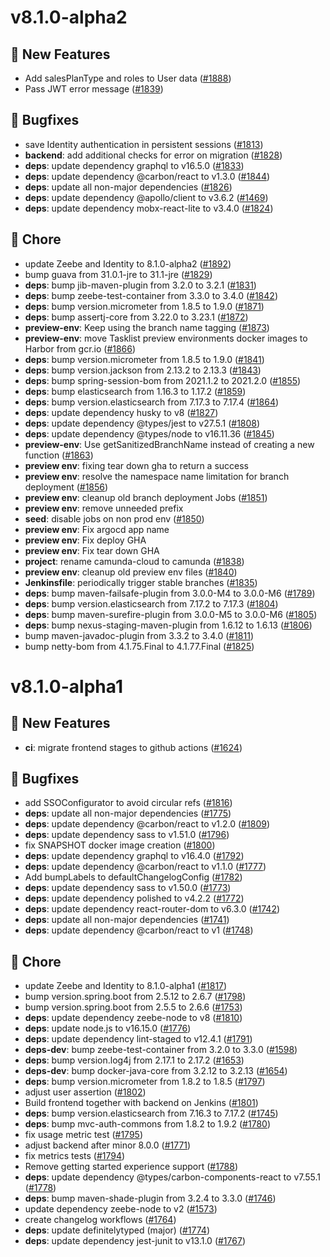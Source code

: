 # v8.1.0-alpha2
## 🚀 New Features
* Add salesPlanType and roles to User data ([#1888](https://github.com/camunda/tasklist/issues/1888))
* Pass JWT error message ([#1839](https://github.com/camunda/tasklist/issues/1839))

## 💊 Bugfixes
* save Identity authentication in persistent sessions ([#1813](https://github.com/camunda/tasklist/issues/1813))
* **backend**: add additional checks for error on migration ([#1828](https://github.com/camunda/tasklist/issues/1828))
* **deps**: update dependency graphql to v16.5.0 ([#1833](https://github.com/camunda/tasklist/issues/1833))
* **deps**: update dependency @carbon/react to v1.3.0 ([#1844](https://github.com/camunda/tasklist/issues/1844))
* **deps**: update all non-major dependencies ([#1826](https://github.com/camunda/tasklist/issues/1826))
* **deps**: update dependency @apollo/client to v3.6.2 ([#1469](https://github.com/camunda/tasklist/issues/1469))
* **deps**: update dependency mobx-react-lite to v3.4.0 ([#1824](https://github.com/camunda/tasklist/issues/1824))

## 🧹 Chore
* update Zeebe and Identity to 8.1.0-alpha2 ([#1892](https://github.com/camunda/tasklist/issues/1892))
* bump guava from 31.0.1-jre to 31.1-jre ([#1829](https://github.com/camunda/tasklist/issues/1829))
* **deps**: bump jib-maven-plugin from 3.2.0 to 3.2.1 ([#1831](https://github.com/camunda/tasklist/issues/1831))
* **deps**: bump zeebe-test-container from 3.3.0 to 3.4.0 ([#1842](https://github.com/camunda/tasklist/issues/1842))
* **deps**: bump version.micrometer from 1.8.5 to 1.9.0 ([#1871](https://github.com/camunda/tasklist/issues/1871))
* **deps**: bump assertj-core from 3.22.0 to 3.23.1 ([#1872](https://github.com/camunda/tasklist/issues/1872))
* **preview-env**: Keep using the branch name tagging ([#1873](https://github.com/camunda/tasklist/issues/1873))
* **preview-env**: move Tasklist preview environments docker images to Harbor from gcr.io ([#1866](https://github.com/camunda/tasklist/issues/1866))
* **deps**: bump version.micrometer from 1.8.5 to 1.9.0 ([#1841](https://github.com/camunda/tasklist/issues/1841))
* **deps**: bump version.jackson from 2.13.2 to 2.13.3 ([#1843](https://github.com/camunda/tasklist/issues/1843))
* **deps**: bump spring-session-bom from 2021.1.2 to 2021.2.0 ([#1855](https://github.com/camunda/tasklist/issues/1855))
* **deps**: bump elasticsearch from 1.16.3 to 1.17.2 ([#1859](https://github.com/camunda/tasklist/issues/1859))
* **deps**: bump version.elasticsearch from 7.17.3 to 7.17.4 ([#1864](https://github.com/camunda/tasklist/issues/1864))
* **deps**: update dependency husky to v8 ([#1827](https://github.com/camunda/tasklist/issues/1827))
* **deps**: update dependency @types/jest to v27.5.1 ([#1808](https://github.com/camunda/tasklist/issues/1808))
* **deps**: update dependency @types/node to v16.11.36 ([#1845](https://github.com/camunda/tasklist/issues/1845))
* **preview-env**: Use getSanitizedBranchName instead of creating a new function ([#1863](https://github.com/camunda/tasklist/issues/1863))
* **preview env**: fixing tear down gha to return a success
* **preview env**: resolve the namespace name limitation for branch deployment ([#1856](https://github.com/camunda/tasklist/issues/1856))
* **preview env**: cleanup old branch deployment Jobs ([#1851](https://github.com/camunda/tasklist/issues/1851))
* **preview env**: remove  unneeded prefix
* **seed**: disable jobs on non prod env ([#1850](https://github.com/camunda/tasklist/issues/1850))
* **preview env**: Fix argocd app name
* **preview env**: Fix deploy GHA
* **preview env**: Fix tear down GHA
* **project**: rename camunda-cloud to camunda ([#1838](https://github.com/camunda/tasklist/issues/1838))
* **preview env**: cleanup old preview env files ([#1840](https://github.com/camunda/tasklist/issues/1840))
* **Jenkinsfile**: periodically trigger stable branches ([#1835](https://github.com/camunda/tasklist/issues/1835))
* **deps**: bump maven-failsafe-plugin from 3.0.0-M4 to 3.0.0-M6 ([#1789](https://github.com/camunda/tasklist/issues/1789))
* **deps**: bump version.elasticsearch from 7.17.2 to 7.17.3 ([#1804](https://github.com/camunda/tasklist/issues/1804))
* **deps**: bump maven-surefire-plugin from 3.0.0-M5 to 3.0.0-M6 ([#1805](https://github.com/camunda/tasklist/issues/1805))
* **deps**: bump nexus-staging-maven-plugin from 1.6.12 to 1.6.13 ([#1806](https://github.com/camunda/tasklist/issues/1806))
* bump maven-javadoc-plugin from 3.3.2 to 3.4.0 ([#1811](https://github.com/camunda/tasklist/issues/1811))
* bump netty-bom from 4.1.75.Final to 4.1.77.Final ([#1825](https://github.com/camunda/tasklist/issues/1825))
# v8.1.0-alpha1
## 🚀 New Features
* **ci**: migrate frontend stages to github actions ([#1624](https://github.com/camunda-cloud/tasklist/issues/1624))

## 💊 Bugfixes
* add SSOConfigurator to avoid circular refs ([#1816](https://github.com/camunda-cloud/tasklist/issues/1816))
* **deps**: update all non-major dependencies ([#1775](https://github.com/camunda-cloud/tasklist/issues/1775))
* **deps**: update dependency @carbon/react to v1.2.0 ([#1809](https://github.com/camunda-cloud/tasklist/issues/1809))
* **deps**: update dependency sass to v1.51.0 ([#1796](https://github.com/camunda-cloud/tasklist/issues/1796))
* fix SNAPSHOT docker image creation ([#1800](https://github.com/camunda-cloud/tasklist/issues/1800))
* **deps**: update dependency graphql to v16.4.0 ([#1792](https://github.com/camunda-cloud/tasklist/issues/1792))
* **deps**: update dependency @carbon/react to v1.1.0 ([#1777](https://github.com/camunda-cloud/tasklist/issues/1777))
* Add bumpLabels to defaultChangelogConfig ([#1782](https://github.com/camunda-cloud/tasklist/issues/1782))
* **deps**: update dependency sass to v1.50.0 ([#1773](https://github.com/camunda-cloud/tasklist/issues/1773))
* **deps**: update dependency polished to v4.2.2 ([#1772](https://github.com/camunda-cloud/tasklist/issues/1772))
* **deps**: update dependency react-router-dom to v6.3.0 ([#1742](https://github.com/camunda-cloud/tasklist/issues/1742))
* **deps**: update all non-major dependencies ([#1741](https://github.com/camunda-cloud/tasklist/issues/1741))
* **deps**: update dependency @carbon/react to v1 ([#1748](https://github.com/camunda-cloud/tasklist/issues/1748))

## 🧹 Chore
* update Zeebe and Identity to 8.1.0-alpha1 ([#1817](https://github.com/camunda-cloud/tasklist/issues/1817))
* bump version.spring.boot from 2.5.12 to 2.6.7 ([#1798](https://github.com/camunda-cloud/tasklist/issues/1798))
* bump version.spring.boot from 2.5.5 to 2.6.6 ([#1753](https://github.com/camunda-cloud/tasklist/issues/1753))
* **deps**: update dependency zeebe-node to v8 ([#1810](https://github.com/camunda-cloud/tasklist/issues/1810))
* **deps**: update node.js to v16.15.0 ([#1776](https://github.com/camunda-cloud/tasklist/issues/1776))
* **deps**: update dependency lint-staged to v12.4.1 ([#1791](https://github.com/camunda-cloud/tasklist/issues/1791))
* **deps-dev**: bump zeebe-test-container from 3.2.0 to 3.3.0 ([#1598](https://github.com/camunda-cloud/tasklist/issues/1598))
* **deps**: bump version.log4j from 2.17.1 to 2.17.2 ([#1653](https://github.com/camunda-cloud/tasklist/issues/1653))
* **deps-dev**: bump docker-java-core from 3.2.12 to 3.2.13 ([#1654](https://github.com/camunda-cloud/tasklist/issues/1654))
* **deps**: bump version.micrometer from 1.8.2 to 1.8.5 ([#1797](https://github.com/camunda-cloud/tasklist/issues/1797))
* adjust user assertion ([#1802](https://github.com/camunda-cloud/tasklist/issues/1802))
* Build frontend together with backend on Jenkins ([#1801](https://github.com/camunda-cloud/tasklist/issues/1801))
* **deps**: bump version.elasticsearch from 7.16.3 to 7.17.2 ([#1745](https://github.com/camunda-cloud/tasklist/issues/1745))
* **deps**: bump mvc-auth-commons from 1.8.2 to 1.9.2 ([#1780](https://github.com/camunda-cloud/tasklist/issues/1780))
* fix usage metric test ([#1795](https://github.com/camunda-cloud/tasklist/issues/1795))
* adjust backend after minor 8.0.0 ([#1771](https://github.com/camunda-cloud/tasklist/issues/1771))
* fix metrics tests ([#1794](https://github.com/camunda-cloud/tasklist/issues/1794))
* Remove getting started experience support ([#1788](https://github.com/camunda-cloud/tasklist/issues/1788))
* **deps**: update dependency @types/carbon-components-react to v7.55.1 ([#1778](https://github.com/camunda-cloud/tasklist/issues/1778))
* **deps**: bump maven-shade-plugin from 3.2.4 to 3.3.0 ([#1746](https://github.com/camunda-cloud/tasklist/issues/1746))
* update dependency zeebe-node to v2 ([#1573](https://github.com/camunda-cloud/tasklist/issues/1573))
* create changelog workflows ([#1764](https://github.com/camunda-cloud/tasklist/issues/1764))
* **deps**: update definitelytyped (major) ([#1774](https://github.com/camunda-cloud/tasklist/issues/1774))
* **deps**: update dependency jest-junit to v13.1.0 ([#1767](https://github.com/camunda-cloud/tasklist/issues/1767))
